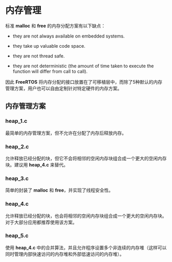 # 内存管理

标准 **malloc** 和 **free** 的内存分配方案有以下缺点：

 - they are not always available on embedded systems.

 - they take up valuable code space.

 - they are not thread safe.

 - they are not deterministic (the amount of time taken to execute the function will differ from call to call).

因此 **FreeRTOS** 将内存分配的接口放置在了可移植层中，而除了5种默认的内存管理方案，用户也可以自由定制针对特定硬件的内存方案。

## 内存管理方案

### heap_1.c

最简单的内存管理方案，但不允许在分配了内存后释放内存。

### heap_2.c

允许释放已经分配的块，但它不会将相邻的空闲内存块组合成一个更大的空闲内存块。建议用 **heap_4.c** 来替代。

### heap_3.c

简单的封装了 **malloc** 和 **free**，并实现了线程安全性。

### heap_4.c

允许释放已经分配的块，也会将相邻的空闲内存块组合成一个更大的空闲内存块。对于大部分应用都推荐使用该方案。

### heap_5.c

使用 **heap_4.c** 中的合并算法，并且允许程序设置多个非连续的内存堆（这样可以同时管理内部快速访问的内存堆和外部低速访问的内存堆）。
